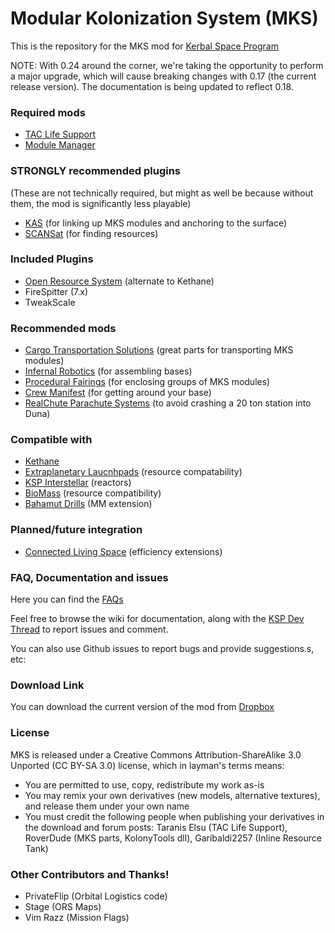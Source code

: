 Modular Kolonization System (MKS) 
===

This is the repository for the MKS mod for [Kerbal Space Program](http://kerbalspaceprogram.com)

NOTE:  With 0.24 around the corner, we're taking the opportunity to perform a major upgrade, which will cause breaking changes with 0.17 (the current release version).  The documentation is being updated to reflect 0.18.

### Required mods

* [TAC Life Support](http://forum.kerbalspaceprogram.com/threads/40667-0-23)
* [Module Manager](http://forum.kerbalspaceprogram.com/threads/55219)

### STRONGLY recommended plugins
(These are not technically required, but might as well be because without them, the mod is significantly less playable)
* [KAS](http://forum.kerbalspaceprogram.com/threads/53134) (for linking up MKS modules and anchoring to the surface)
* [SCANSat](http://forum.kerbalspaceprogram.com/threads/55832) (for finding resources)

### Included Plugins
* [Open Resource System](http://forum.kerbalspaceprogram.com/threads/64595) (alternate to Kethane)
* FireSpitter (7.x)
* TweakScale

### Recommended mods

* [Cargo Transportation Solutions](http://forum.kerbalspaceprogram.com/threads/77505) (great parts for transporting MKS modules)
* [Infernal Robotics](http://forum.kerbalspaceprogram.com/threads/37707) (for assembling bases)
* [Procedural Fairings](http://forum.kerbalspaceprogram.com/threads/39512) (for enclosing groups of MKS modules)
* [Crew Manifest](http://forum.kerbalspaceprogram.com/threads/60936) (for getting around your base)
* [RealChute Parachute Systems](http://forum.kerbalspaceprogram.com/threads/57988) (to avoid crashing a 20 ton station into Duna)

### Compatible with

* [Kethane](http://forum.kerbalspaceprogram.com/threads/23979)
* [Extraplanetary Laucnhpads](http://forum.kerbalspaceprogram.com/threads/59545) (resource compatability)
* [KSP Interstellar](http://forum.kerbalspaceprogram.com/threads/43839) (reactors)
* [BioMass](http://forum.kerbalspaceprogram.com/threads/53009) (resource compatibility)
* [Bahamut Drills](http://forum.kerbalspaceprogram.com/threads/70325) (MM extension)

### Planned/future integration

* [Connected Living Space](http://forum.kerbalspaceprogram.com/threads/70161) (efficiency extensions)

### FAQ, Documentation and issues

Here you can find the [FAQs](https://github.com/BobPalmer/MKS/wiki/FAQ)

Feel free to browse the wiki for documentation, along with the [KSP Dev Thread](http://forum.kerbalspaceprogram.com/threads/72706-WIP-Introducing-the-Modular-Kolonization-System) to report issues and comment.

You can also use Github issues to report bugs and provide suggestions.s, etc:

### Download Link

You can download the current version of the mod from [Dropbox](https://www.dropbox.com/sh/1fsuzvl35s2gppt/AABWj-h6pk3Ixoiif170Flcla/MKS_0.16.6.zip)

### License

MKS is released under a Creative Commons Attribution-ShareAlike 3.0 Unported (CC BY-SA 3.0) license, which in layman's terms means:
* You are permitted to use, copy, redistribute my work as-is
* You may remix your own derivatives (new models, alternative textures), and release them under your own name
* You must credit the following people when publishing your derivatives in the download and forum posts: Taranis Elsu (TAC Life Support), RoverDude (MKS parts, KolonyTools dll), Garibaldi2257 (Inline Resource Tank)

### Other Contributors and Thanks!
* PrivateFlip (Orbital Logistics code)
* Stage (ORS Maps)
* Vim Razz (Mission Flags)
